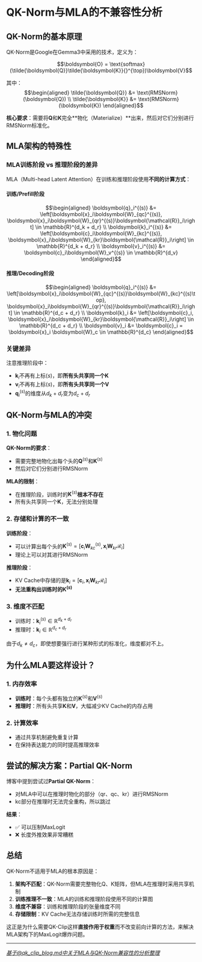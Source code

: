 # QK-Norm与MLA的不兼容性分析

## QK-Norm的基本原理

QK-Norm是Google在Gemma3中采用的技术，定义为：

$$\boldsymbol{O} = \text{softmax}(\tilde{\boldsymbol{Q}}\tilde{\boldsymbol{K}}{}^{\top})\boldsymbol{V}$$

其中：
$$\begin{aligned}
\tilde{\boldsymbol{Q}} &= \text{RMSNorm}(\boldsymbol{Q}) \\
\tilde{\boldsymbol{K}} &= \text{RMSNorm}(\boldsymbol{K})
\end{aligned}$$

**核心要求**：需要将$\boldsymbol{Q}$和$\boldsymbol{K}$完全**物化（Materialize）**出来，然后对它们分别进行RMSNorm标准化。

## MLA架构的特殊性

### MLA训练阶段 vs 推理阶段的差异

MLA（Multi-head Latent Attention）在训练和推理阶段使用**不同的计算方式**：

#### 训练/Prefill阶段
$$\begin{aligned}
\boldsymbol{q}_i^{(s)} &= \left[\boldsymbol{x}_i\boldsymbol{W}_{qc}^{(s)}, \boldsymbol{x}_i\boldsymbol{W}_{qr}^{(s)}\boldsymbol{\mathcal{R}}_i\right] \in \mathbb{R}^{d_k + d_r} \\
\boldsymbol{k}_i^{(s)} &= \left[\boldsymbol{c}_i\boldsymbol{W}_{kc}^{(s)}, \boldsymbol{x}_i\boldsymbol{W}_{kr}\boldsymbol{\mathcal{R}}_i\right] \in \mathbb{R}^{d_k + d_r} \\
\boldsymbol{v}_i^{(s)} &= \boldsymbol{c}_i\boldsymbol{W}_v^{(s)} \in \mathbb{R}^{d_v}
\end{aligned}$$

#### 推理/Decoding阶段
$$\begin{aligned}
\boldsymbol{q}_i^{(s)} &= \left[\boldsymbol{x}_i\boldsymbol{W}_{qc}^{(s)}\boldsymbol{W}_{kc}^{(s)\top}, \boldsymbol{x}_i\boldsymbol{W}_{qr}^{(s)}\boldsymbol{\mathcal{R}}_i\right] \in \mathbb{R}^{d_c + d_r} \\
\boldsymbol{k}_i &= \left[\boldsymbol{c}_i, \boldsymbol{x}_i\boldsymbol{W}_{kr}\boldsymbol{\mathcal{R}}_i\right] \in \mathbb{R}^{d_c + d_r} \\
\boldsymbol{v}_i &= \boldsymbol{c}_i = \boldsymbol{x}_i \boldsymbol{W}_c \in \mathbb{R}^{d_c}
\end{aligned}$$

### 关键差异
注意推理阶段中：
- $\boldsymbol{k}_i$不再有上标$(s)$，即**所有头共享同一个K**
- $\boldsymbol{v}_i$不再有上标$(s)$，即**所有头共享同一个V**
- $\boldsymbol{q}_i^{(s)}$的维度从$d_k + d_r$变为$d_c + d_r$

## QK-Norm与MLA的冲突

### 1. 物化问题
**QK-Norm的要求**：
- 需要完整地物化出每个头的$\boldsymbol{Q}^{(s)}$和$\boldsymbol{K}^{(s)}$
- 然后对它们分别进行RMSNorm

**MLA的限制**：
- 在推理阶段，训练时的$\boldsymbol{K}^{(s)}$**根本不存在**
- 所有头共享同一个$\boldsymbol{K}$，无法分别处理

### 2. 存储和计算的不一致
**训练阶段**：
- 可以计算出每个头的$\boldsymbol{K}^{(s)} = \left[\boldsymbol{c}_i\boldsymbol{W}_{kc}^{(s)}, \boldsymbol{x}_i\boldsymbol{W}_{kr}\boldsymbol{\mathcal{R}}_i\right]$
- 理论上可以对其进行RMSNorm

**推理阶段**：
- KV Cache中存储的是$\boldsymbol{k}_i = \left[\boldsymbol{c}_i, \boldsymbol{x}_i\boldsymbol{W}_{kr}\boldsymbol{\mathcal{R}}_i\right]$
- **无法重构出训练时的$\boldsymbol{K}^{(s)}$**

### 3. 维度不匹配
- 训练时：$\boldsymbol{k}_i^{(s)} \in \mathbb{R}^{d_k + d_r}$
- 推理时：$\boldsymbol{k}_i \in \mathbb{R}^{d_c + d_r}$

由于$d_k \neq d_c$，即使想要强行进行某种形式的标准化，维度都对不上。

## 为什么MLA要这样设计？

### 1. 内存效率
- **训练时**：每个头都有独立的$\boldsymbol{K}^{(s)}$和$\boldsymbol{V}^{(s)}$
- **推理时**：所有头共享$\boldsymbol{K}$和$\boldsymbol{V}$，大幅减少KV Cache的内存占用

### 2. 计算效率
- 通过共享机制避免重复计算
- 在保持表达能力的同时提高推理效率

## 尝试的解决方案：Partial QK-Norm

博客中提到尝试过**Partial QK-Norm**：
- 对MLA中可以在推理时物化的部分（qr、qc、kr）进行RMSNorm
- kc部分在推理时无法完全重构，所以跳过

**结果**：
- ✅ 可以压制MaxLogit
- ❌ 长度外推效果非常糟糕

## 总结

QK-Norm不适用于MLA的根本原因是：

1. **架构不匹配**：QK-Norm需要完整物化Q、K矩阵，但MLA在推理时采用共享机制
2. **训练推理不一致**：MLA的训练和推理阶段使用不同的计算图
3. **维度不兼容**：训练和推理阶段的张量维度不同
4. **存储限制**：KV Cache无法存储训练时所需的完整信息

这正是为什么需要QK-Clip这样**直接作用于权重**而不改变前向计算的方法，来解决MLA架构下的MaxLogit爆炸问题。

---
*基于@qk_clip_blog.md中关于MLA与QK-Norm兼容性的分析整理*